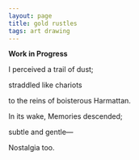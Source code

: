 ```yaml
---
layout: page
title: gold rustles
tags: art drawing
---
```


__Work in Progress__

I perceived a trail of dust;

straddled like chariots

to the reins of boisterous Harmattan.

In its wake, Memories descended;

subtle and gentle—

Nostalgia too.
